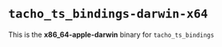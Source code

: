 # `tacho_ts_bindings-darwin-x64`

This is the **x86_64-apple-darwin** binary for `tacho_ts_bindings`
